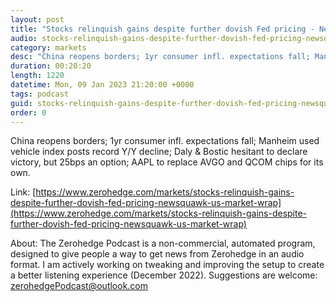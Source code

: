 ```yaml
---
layout: post
title: "Stocks relinquish gains despite further dovish Fed pricing - Newsquawk US Market Wrap"
audio: stocks-relinquish-gains-despite-further-dovish-fed-pricing-newsquawk-us-market-wrap-0
category: markets
desc: "China reopens borders; 1yr consumer infl. expectations fall; Manheim used vehicle index posts record Y/Y decline; Daly &amp; Bostic hesitant to declare victory, but 25bps an option; AAPL to replace AVGO and QCOM chips for its own."
duration: 00:20:20
length: 1220
datetime: Mon, 09 Jan 2023 21:20:00 +0000
tags: podcast
guid: stocks-relinquish-gains-despite-further-dovish-fed-pricing-newsquawk-us-market-wrap-0
order: 0
---
```

China reopens borders; 1yr consumer infl. expectations fall; Manheim used vehicle index posts record Y/Y decline; Daly &amp; Bostic hesitant to declare victory, but 25bps an option; AAPL to replace AVGO and QCOM chips for its own.

Link: [https://www.zerohedge.com/markets/stocks-relinquish-gains-despite-further-dovish-fed-pricing-newsquawk-us-market-wrap](https://www.zerohedge.com/markets/stocks-relinquish-gains-despite-further-dovish-fed-pricing-newsquawk-us-market-wrap)

About: The Zerohedge Podcast is a non-commercial, automated program, designed to give people a way to get news from Zerohedge in an audio format.  I am actively working on tweaking and improving the setup to create a better listening experience (December 2022).  Suggestions are welcome: [zerohedgePodcast@outlook.com](mailto:zerohedgePodcast@outlook.com)